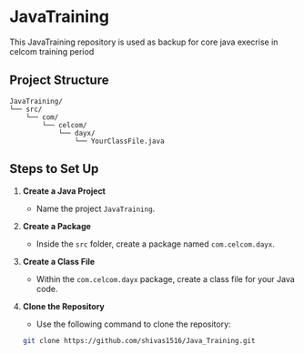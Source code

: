 # JavaTraining

This JavaTraining repository is used as backup for core java execrise in celcom training period

## Project Structure

```
JavaTraining/
└── src/
    └── com/
        └── celcom/
            └── dayx/
                └── YourClassFile.java
```

## Steps to Set Up

1. **Create a Java Project**
    - Name the project `JavaTraining`.

2. **Create a Package**
    - Inside the `src` folder, create a package named `com.celcom.dayx`.

3. **Create a Class File**
    - Within the `com.celcom.dayx` package, create a class file for your Java code.

4. **Clone the Repository**
    - Use the following command to clone the repository:
    ```sh
    git clone https://github.com/shivas1516/Java_Training.git
    ```
